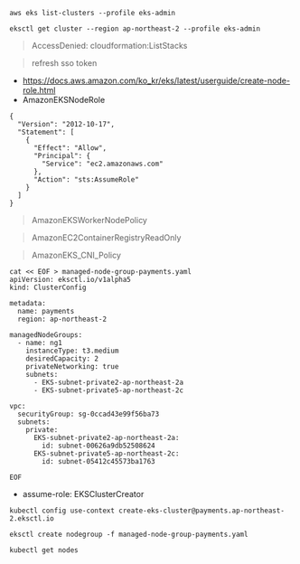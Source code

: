 ```
aws eks list-clusters --profile eks-admin
```

```
eksctl get cluster --region ap-northeast-2 --profile eks-admin
```
>AccessDenied: cloudformation:ListStacks

>refresh sso token

* https://docs.aws.amazon.com/ko_kr/eks/latest/userguide/create-node-role.html
* AmazonEKSNodeRole
```
{
  "Version": "2012-10-17",
  "Statement": [
    {
      "Effect": "Allow",
      "Principal": {
        "Service": "ec2.amazonaws.com"
      },
      "Action": "sts:AssumeRole"
    }
  ]
}
```
>AmazonEKSWorkerNodePolicy

>AmazonEC2ContainerRegistryReadOnly

>AmazonEKS_CNI_Policy

```
cat << EOF > managed-node-group-payments.yaml
apiVersion: eksctl.io/v1alpha5
kind: ClusterConfig

metadata:
  name: payments
  region: ap-northeast-2

managedNodeGroups:
  - name: ng1
    instanceType: t3.medium
    desiredCapacity: 2
    privateNetworking: true
    subnets:
      - EKS-subnet-private2-ap-northeast-2a
      - EKS-subnet-private5-ap-northeast-2c

vpc:
  securityGroup: sg-0ccad43e99f56ba73
  subnets:
    private:
      EKS-subnet-private2-ap-northeast-2a:
        id: subnet-00626a9db52508624
      EKS-subnet-private5-ap-northeast-2c:
        id: subnet-05412c45573ba1763

EOF

```

* assume-role: EKSClusterCreator
```
kubectl config use-context create-eks-cluster@payments.ap-northeast-2.eksctl.io
```

```
eksctl create nodegroup -f managed-node-group-payments.yaml
```

```
kubectl get nodes
```

